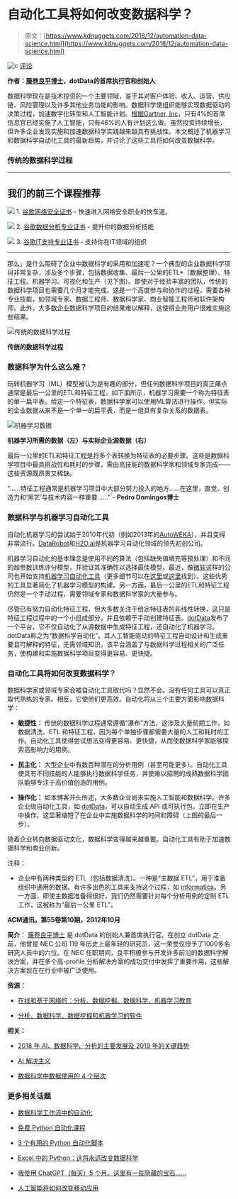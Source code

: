 # 自动化工具将如何改变数据科学？

> 原文：[https://www.kdnuggets.com/2018/12/automation-data-science.html](https://www.kdnuggets.com/2018/12/automation-data-science.html)

![c](../Images/3d9c022da2d331bb56691a9617b91b90.png) [评论](#comments)

**作者：[藤巻良平博士](https://www.linkedin.com/in/ryohei-fujimaki-1a6bb95/)，dotData的首席执行官和创始人**

数据科学现在是技术投资的一个主要领域，鉴于其对客户体验、收入、运营、供应链、风险管理以及许多其他业务功能的影响。数据科学使组织能够实现数据驱动的决策过程，加速数字化转型和人工智能计划。[根据Gartner, Inc](https://www.gartner.com/en/newsroom/press-releases/2018-02-13-gartner-says-nearly-half-of-cios-are-planning-to-deploy-artificial-intelligence)，只有4%的首席信息官已经实施了人工智能，只有46%的人有计划这么做。虽然投资持续增长，但许多企业发现实施和加速数据科学实践越来越具有挑战性。本文概述了机器学习和数据科学自动化工具的最新趋势，并讨论了这些工具将如何改变数据科学。

### 传统的数据科学过程

* * *

## 我们的前三个课程推荐

![](../Images/0244c01ba9267c002ef39d4907e0b8fb.png) 1\. [谷歌网络安全证书](https://www.kdnuggets.com/google-cybersecurity) - 快速进入网络安全职业的快车道。

![](../Images/e225c49c3c91745821c8c0368bf04711.png) 2\. [谷歌数据分析专业证书](https://www.kdnuggets.com/google-data-analytics) - 提升你的数据分析技能

![](../Images/0244c01ba9267c002ef39d4907e0b8fb.png) 3\. [谷歌IT支持专业证书](https://www.kdnuggets.com/google-itsupport) - 支持你在IT领域的组织

* * *

那么，是什么阻碍了企业中数据科学的采用和加速呢？一个典型的企业数据科学项目非常复杂，涉及多个步骤，包括数据收集、最后一公里的ETL*（数据整理）、特征工程、机器学习、可视化和生产（见下图）。即使对于经验丰富的团队，传统的数据科学项目也需要几个月才能完成。这是一个高度参与和协作的过程，需要各种专业技能，如领域专家、数据工程师、数据科学家、商业智能工程师和软件架构师。此外，大多数企业数据科学项目的结果难以解释，这使得业务用户很难实施这些结果。

![传统的数据科学过程](../Images/197d800844e2c9af04825e42a84db46e.png)

**传统的数据科学过程**

### 数据科学为什么这么难？

玩转机器学习（ML）模型被认为是有趣的部分，但任何数据科学项目的真正痛点通常是最后一公里的ETL和特征工程。如下面所示，机器学习需要一个称为特征表的单一扁平表。给定一个特征表，数据科学家可以使用ML算法进行操作。但实际的企业数据从来不是一个单一的扁平表，而是一组具有复杂关系的数据表。

![机器学习数据](../Images/e07af82a49e9327b0a351c6accbac2d8.png)

**机器学习所需的数据（左）与实际企业源数据（右）**

最后一公里的ETL和特征工程是将多个表转换为特征表的必要步骤。这些是数据科学项目中最具挑战性和耗时的步骤，需由高技能的数据科学家和领域专家完成——这些资源既昂贵又稀缺。

“……特征工程通常是机器学习项目中大部分努力投入的地方……在这里，直觉、创造力和‘黑艺’与技术内容一样重要……” - **Pedro Domingos博士**

### 数据科学与机器学习自动化工具

自动化机器学习的尝试始于2010年代初（例如2013年的[AutoWEKA](https://www.cs.ubc.ca/labs/beta/Projects/autoweka/)），并且变得非常流行。[DataRobot](https://www.datarobot.com/)和[H2O.ai](http://h2o.ai)是机器学习自动化领域的领先初创公司。

机器学习自动化的基本理念是使用不同的算法（包括缺失值填充等预处理）和不同的超参数训练评分模型，并验证其准确性以选择最佳模型。最近，像[微软](https://www.microsoft.com)这样的公司也开始支持[机器学习自动化工具](https://docs.microsoft.com/en-gb/azure/machine-learning/service/tutorial-auto-train-models)（更多细节可以在[这里](https://www.automl.org/)或[这里](https://www.kdnuggets.com/software/automated-data-science.html)找到）。这些优秀的工具显著简化了机器学习模型的构建。另一方面，最后一公里的ETL和特征工程仍然是一个手动过程，需要领域专家和数据科学家的大量参与。

尽管已有努力自动化特征工程，但大多数关注于给定特征表的非线性转换，这只是特征工程过程中的一个小组成部分，并且依赖于手动创建特征表。[dotData](https://dotdata.com/)发布了一个平台，它不仅自动化了从源数据中生成特征工程，还自动化了机器学习。dotData称之为“数据科学自动化”。其人工智能驱动的特征工程自动设计和生成重要且可解释的特征，无需领域知识。该平台涵盖了与数据科学过程相关的广泛任务，使构建和实施数据科学项目变得更容易、更快捷。

### 自动化工具将如何改变数据科学？

数据科学家或领域专家会被自动化工具取代吗？显然不会。没有任何工具可以真正取代熟练的专家。相反，它使他们更高效。自动化将从三个主要方面影响数据科学：

+   **敏捷性：** 传统的数据科学过程通常遵循“瀑布”方法，这涉及大量前期工作，如数据清洗、ETL 和特征工程，因为每个单独步骤都需要大量的人工和耗时的工作。自动化工具使得尝试想法变得更容易、更快捷，从而使数据科学家能够探索高影响力的用例。

+   **民主化：** 大型企业中有数百种潜在的分析用例（甚至可能更多）。自动化工具使具有不同技能的人能够执行数据科学任务，并使难以招聘的成熟数据科学团队能够专注于高价值创造的用例。

+   **操作化：** 如本博客开头所述，大多数企业尚未实施人工智能和数据科学。许多企业级自动化工具，如 [dotData](https://dotdata.com/)，可以自动生成 API 或可执行包，立即在生产中操作。这显著缩短了在企业中实施数据科学的时间和障碍（上图的最后一步）。

随着企业转向数据驱动文化，数据科学变得越来越重要。自动化工具有助于加速数据科学和商业创新。

注释：

* 企业中有两种类型的 ETL（包括数据清洗）。一种是“主数据 ETL”，用于准备组织中通用的数据。有许多出色的工具来支持这个过程，如 [informatica](https://www.informatica.com/)。另一方面，即使主数据准备得很好，我们仍然需要针对每个分析用例的定制 ETL 工作，这被称为“最后一公里 ETL”。

**ACM通讯，第55卷第10期，2012年10月**

**简介**： [藤卷良平博士](https://www.linkedin.com/in/ryohei-fujimaki-1a6bb95/) 是 dotData 的创始人兼首席执行官。在创立 dotData 之前，他曾是 NEC 公司 119 年历史上最年轻的研究员，这一荣誉仅授予了1000多名研究人员中的六位。在 NEC 任职期间，良平积极参与开发许多前沿的数据科学解决方案，并在多个高-profile 分析解决方案的成功交付中发挥了重要作用，这些解决方案现在在行业中被广泛使用。

**资源：**

+   [在线和基于网络的：分析、数据挖掘、数据科学、机器学习教育](https://www.kdnuggets.com/education/online.html)

+   [分析、数据科学、数据挖掘和机器学习的软件](https://www.kdnuggets.com/software/index.html)

**相关：**

+   [2018 年 AI、数据科学、分析的主要发展及 2019 年的关键趋势](https://www.kdnuggets.com/2018/12/predictions-data-science-analytics-2019.html)

+   [AI 解决主义](https://www.kdnuggets.com/2018/07/polonski-ai-solutionism.html)

+   [数据科学中数据使用的 4 个层次](https://www.kdnuggets.com/2018/07/4-levels-data-usage-data-science.html)

### 更多相关话题

+   [数据科学工作流中的自动化](https://www.kdnuggets.com/2023/03/automation-data-science-workflows.html)

+   [免费 Python 自动化课程](https://www.kdnuggets.com/2022/07/free-automate-python-course.html)

+   [3 个有用的 Python 自动化脚本](https://www.kdnuggets.com/2022/11/3-useful-python-automation-scripts.html)

+   [Excel 中的 Python：这将永远改变数据科学](https://www.kdnuggets.com/python-in-excel-this-will-change-data-science-forever)

+   [我使用 ChatGPT（每天）5 个月。这里有一些隐藏的宝石……](https://www.kdnuggets.com/2023/07/used-chatgpt-every-day-5-months-hidden-gems-change-life.html)

+   [人工智能将如何改变移动应用](https://www.kdnuggets.com/2022/12/artificial-intelligence-change-mobile-apps.html)
